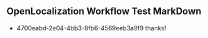 ## OpenLocalization Workflow Test MarkDown
* 4700eabd-2e04-4bb3-8fb6-4569eeb3a9f9 thanks!

<!--HONumber=Aug16_HO4-->


